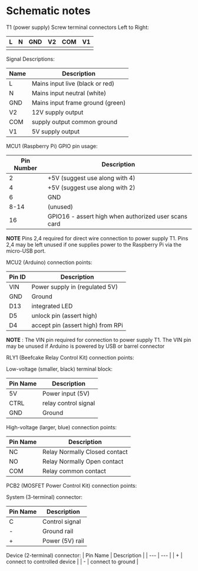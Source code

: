 
# Schematic notes


T1 (power supply) Screw terminal connectors Left to Right:

| L | N | GND | V2 | COM | V1 |
| --- | --- | --- | --- | --- | --- |
|  |  |  |  |  |  |  |

Signal Descriptions:

| Name | Description |
| --- | --- |
| L | Mains input live (black or red) |
| N | Mains input neutral (white) |
| GND | Mains input frame ground (green) |
| V2 | 12V supply output |
| COM | supply output common ground |
| V1 | 5V supply output |

MCU1 (Raspberry Pi) GPIO pin usage:

| Pin Number | Description |
| --- | --- |
|  2  | +5V (suggest use along with 4) |
|  4  | +5V (suggest use along with 2) |
|  6  | GND |
| 8-14 | (unused) |
| 16 | GPIO16 - assert high when authorized user scans card |

**NOTE** Pins 2,4 required for direct wire connection to power supply T1.  Pins 2,4 may be left unused if one supplies power to the Raspberry Pi via the micro-USB port.

MCU2 (Arduino) connection points:

| Pin ID | Description |
| --- | --- |
| VIN | Power supply in (regulated 5V) |
| GND | Ground |
| D13 | integrated LED |
| D5  | unlock pin (assert high) |
| D4  | accept pin (assert high) from RPi |

**NOTE** : The VIN pin required for connection to power supply T1.  The VIN pin may be unused if Arduino is powered by USB or barrel connector

RLY1 (Beefcake Relay Control Kit) connection points:

Low-voltage (smaller, black) terminal block:

| Pin Name | Description |
| --- | --- |
| 5V | Power input (5V) |
| CTRL | relay control signal |
| GND | Ground |

High-voltage (larger, blue) connection points:

| Pin Name | Description |
| --- | --- |
| NC | Relay Normally Closed contact |
| NO | Relay Normally Open contact |
| COM | Relay common contact |

PCB2 (MOSFET Power Control Kit) connection points:

System (3-terminal) connector:

| Pin Name | Description |
| --- | --- |
| C | Control signal |
| - | Ground rail |
| + | Power (5V) rail |

Device (2-terminal) connector:
| Pin Name | Description |
| --- | --- |
| + | connect to controlled device |
| - | connect to ground |
